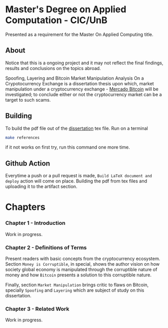 # Master's Degree on Applied Computation - CIC/UnB

Presented as a requirement for the Master On Applied Computing title.

## About

Notice that this is a ongoing project and it may not reflect the final findings, results and conclusions on the topics abroad.

Spoofing, Layering and Bitcoin Market Manipulation Analysis On a Crypotocurrency Exchange is a dissertation thesis upon which, market manipulation under a cryptocurrency exchange - [Mercado Bitcoin](https://www.mercadobitcoin.com.br/?lang=en) will be investigated; to conclude either or not the cryptocurrency market can be a target to such scams.

## Building

To build the pdf file out of the [dissertation](dissertation_main.tex) tex file. Run on a terminal 

```bash
make references
```

if it not works on first try, run this command one more time.

## Github Action

Everytime a push or a pull request is made, `Build LaTeX document and deploy` action will come on place. Building the pdf from tex files and uploading it to the artifact section.


# Chapters

### Chapter 1 - Introduction
Work in progress.


### Chapter 2 - Definitions of Terms
Present readers with basic concepts from the cryptocurrency ecosystem. Section `Money is Corruptible`, in special, shows the author vision on how society global economy is manipulated through the corruptible nature of money and how `Bitcoin` presents a solution to this corruptible nature.

Finally, section `Market Manipulation` brings critic to flaws on Bitcoin, specially `Spoofing` and `Layering` which are subject of study on this dissertation.

### Chapter 3 - Related Work
Work in progress.